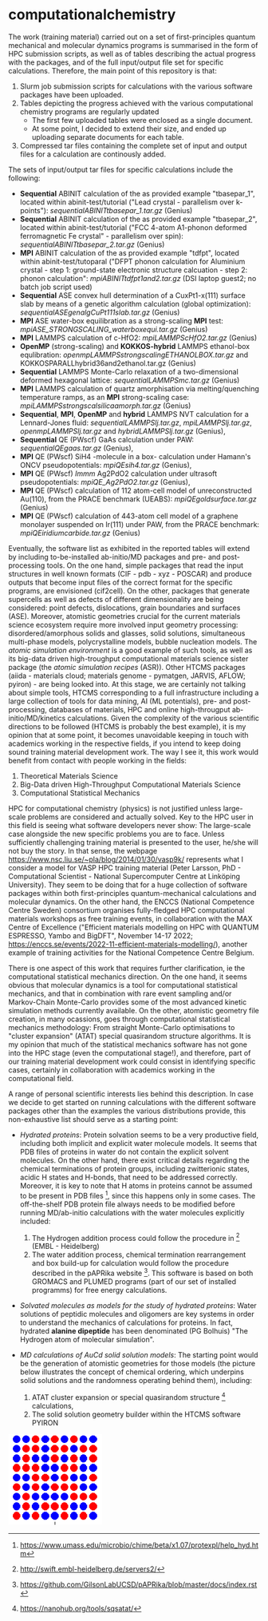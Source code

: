 
# computationalchemistry

The work (training material) carried out on a set of first-principles quantum mechanical and molecular dynamics programs is summarised in the form of HPC submission scripts, as well as of tables describing the actual progress with the packages, and of the full input/output file set for specific calculations. Therefore, the main point of this repository is that:

1. Slurm job submission scripts for calculations with the various software packages have been uploaded.
1. Tables depicting the progress achieved with the various computational chemistry programs are regularly updated
   - The first few uploaded tables were enclosed as a single document.
   - At some point, I decided to extend their size, and ended up uploading separate documents for each table.
1. Compressed tar files containing the complete set of input and output files for a calculation are continously added.

The sets of input/output tar files for specific calculations include the following:

 - **Sequential** ABINIT calculation of the as provided example "tbasepar_1", located within abinit-test/tutorial ("Lead crystal - parallelism over k-points"): 
   *sequentialABINITtbasepar_1.tar.gz* (Genius)
 - **Sequential** ABINIT calculation of the as provided example "tbasepar_2", located within abinit-test/tutorial ("FCC 4-atom A1-phonon deformed ferromagnetic Fe 
   crystal" - parallelism over spin): *sequentialABINITtbasepar_2.tar.gz* (Genius)
 - **MPI** ABINIT calculation of the as provided example "tdfpt", located within abinit-test/tutoparal ("DFPT phonon calculation for Aluminium crystal - step 1: 
   ground-state electronic structure calcuation - step 2: phonon calculation": *mpiABINITtdfpt1and2.tar.gz* (DSI laptop guest2; no batch job script used)
 - **Sequential** ASE convex hull determination of a CuxPt1-x(111) surface slab by means of a genetic algorithm calculation (global optimization): 
   *sequentialASEgenalgCuPt111slab.tar.gz* (Genius)
 - **MPI** ASE water-box equilibration as a strong-scaling **MPI** test: *mpiASE_STRONGSCALING_waterboxequi.tar.gz* (Genius)
 - **MPI** LAMMPS calculation of c-HfO2: *mpiLAMMPScHfO2.tar.gz* (Genius)
 - **OpenMP** (strong-scaling) and **KOKKOS-hybrid** LAMMPS ethanol-box equlibration: *openmpLAMMPSstrongscalingETHANOLBOX.tar.gz* and  
   KOKKOSPARALLhybrid36and2ethanol.tar.gz (Genius)
 - **Sequential** LAMMPS Monte-Carlo relaxation of a two-dimensional deformed hexagonal lattice: *sequentialLAMMPSmc.tar.gz* (Genius)
 - **MPI** LAMMPS calculation of quartz amorphisation via melting/quenching temperature ramps, as an **MPI** strong-scaling case: *mpiLAMMPSstrongscalsilicaamorph.tar.gz* (Genius)
 - **Sequential**, **MPI**, **OpenMP** and **hybrid** LAMMPS NVT calculation for a Lennard-Jones fluid: *sequentialLAMMPSlj.tar.gz*, *mpiLAMMPSlj.tar.gz*, 
   *openmpLAMMPSlj.tar.gz* and *hybridLAMMPSlj.tar.gz* (Genius),
 - **Sequential** QE (PWscf) GaAs calculation under PAW: *sequentialQEgaas.tar.gz* (Genius),
 - **MPI** QE (PWscf) SiH4 -molecule in a box- calculation under Hamann's ONCV pseudopotentials: *mpiQEsih4.tar.gz* (Genius),
 - **MPI** QE (PWscf) *Immm* Ag2PdO2 calculation under ultrasoft pseudopotentials: *mpiQE_Ag2PdO2.tar.gz* (Genius),
 - **MPI** QE (PWscf) calculation of 112 atom-cell model of unreconstructed Au(110), from the PRACE benchmark (UEABS): *mpiQEgoldsurface.tar.gz* (Genius)
 - **MPI** QE (PWscf) calculation of 443-atom cell model of a graphene monolayer suspended on Ir(111) under PAW, from the PRACE benchmark: *mpiQEiridiumcarbide.tar.gz* (Genius)
 
Eventually, the software list as exhibited in the reported tables will extend by including to-be-installed ab-initio/MD packages and pre- and post- processing tools. On the one hand, simple packages that read the input structures in well known formats (CIF - pdb - xyz - POSCAR) and produce outputs that become input files of the correct format for the specific programs, are envisioned (cif2cell). On the other, packages that generate supercells as well as defects of different dimensionality are being considered: point defects, dislocations, grain boundaries and surfaces (ASE). Moreover, atomistic geometries crucial for the current materials science ecosystem require more involved input geometry processing: disordered/amorphous solids and glasses, solid solutions, simultaneous multi-phase models, polycrystalline models, bubble nucleation models. The *atomic simulation environment* is a good example of such tools, as well as its big-data driven high-troughput computational materials science sister package (the *atomic simulation recipes* (ASR)). Other HTCMS packages (aiida - materials cloud; materials genome - pymatgen, JARVIS, AFLOW; pyiron) - are being looked into. At this stage, we are certainly not talking about simple tools, HTCMS corresponding to a full infrastructure including a large collection of tools for data mining, AI (ML potentials), pre- and post-processing, databases of materials, HPC and online high-througput ab-initio/MD/kinetics calculations. Given the complexity of the various scientific directions to be followed (HTCMS is probably the best example), it is my opinion that at some point, it becomes unavoidable keeping in touch with academics working in the respective fields, if you intend to keep doing sound training material development work. The way I see it, this work would benefit from contact with people working in the fields:

1. Theoretical Materials Science
1. Big-Data driven High-Throughput Computational Materials Science
1. Computational Statistical Mechanics

HPC for computational chemistry (physics) is not justified unless large-scale problems are considered and actually solved. Key to the HPC user in this field is seeing what software developers never show: The large-scale case alongside the new specific problems you are to face. Unless sufficiently challenging training material is presented to the user, he/she will not buy the story. In that sense, the webpage https://www.nsc.liu.se/~pla/blog/2014/01/30/vasp9k/ represents what I consider a model for VASP HPC training material (Peter Larsson, PhD - Computational Scientist - National Supercomputer Centre at Linköping University). They seem to be doing that for a huge collection of software packages within both first-principles quantum-mechanical calculations and molecular dynamics. On the other hand, the ENCCS (National Competence Centre Sweden) consortium organises fully-fledged HPC computational materials workshops as free training events, in collaboration with the MAX Centre of Excellence ("Efficient materials modelling on HPC with QUANTUM ESPRESSO, Yambo and BigDFT", November 14-17 2022; https://enccs.se/events/2022-11-efficient-materials-modelling/), another example of training activities for the National Competence Centre Belgium.

There is one aspect of this work that requires further clarification, ie the computational statistical mechanics direction. On the one hand, it seems obvious that molecular dynamics is a tool for computational statistical mechanics, and that in combination with rare event sampling and/or Markov-Chain Monte-Carlo provides some of the most advanced kinetic simulation methods currently available. On the other, atomistic geometry file creation, in many ocassions, goes through computational statistical mechanics methodology: From straight Monte-Carlo optimisations to "cluster expansion" (ATAT) special quasirandom structure algorithms.
It is my opinion that much of the statistical mechanics software has not gone into the HPC stage (even the computational stage!), and therefore, part of our training material development work could consist in identifying specific cases, certainly in collaboration with academics working in the computational field.

A range of personal scientific interests lies behind this description. In case we decide to get started on running calculations with the different software packages other than the examples the various distributions provide, this non-exhaustive list should serve as a starting point:

 - *Hydrated proteins*:
   Protein solvation seems to be a very productive field, including both implicit and explicit water molecule models. It seems that PDB files 
   of proteins in water do not contain the explicit solvent molecules. On the other hand, there exist critical details regarding the chemical terminations 
   of protein groups, including zwitterionic states, acidic H states and H-bonds, that need to 
   be addressed correctly. Moreover, it is key to note that H atoms in proteins cannot be assumed to be present in PDB files [^1], since this 
   happens only in some cases. The off-the-shelf PDB protein file always needs to be modified before running MD/ab-initio calculations with the 
   water molecules explicitly included:

    1. The Hydrogen addition process could follow the procedure in [^2] (EMBL - Heidelberg)
    1. The water addition process, chemical termination rearrangement and box build-up for calculation would follow the procedure described in 
       the pAPRika website [^3]. This software is based on both GROMACS and PLUMED programs (part of our set of installed programms) for free 
       energy calculations.

 - *Solvated molecules as models for the study of hydrated proteins*:
   Water solutions of peptidic molecules and oligomers are key systems in order to understand the mechanics of calculations for proteins. In fact, hydrated 
   **alanine dipeptide** has been denominated (PG Bolhuis) "The Hydrogen atom of molecular simulation".

 - *MD calculations of AuCd solid solution models*:
   The starting point would be the generation of atomistic geometries for those models (the picture below illustrates the concept of chemical 
   ordering, which underpins solid solutions and the randomness operating behind them), including:
   1. ATAT cluster expansion or special quasirandom structure [^4] calculations,
   2. The solid solution geometry builder within the HTCMS software PYIRON

![](chemicalordering.gif)

[^1]: https://www.umass.edu/microbio/chime/beta/x1.07/protexpl/help_hyd.htm
[^2]: http://swift.embl-heidelberg.de/servers2/
[^3]: https://github.com/GilsonLabUCSD/pAPRika/blob/master/docs/index.rst
[^4]: https://nanohub.org/tools/sqsatat/
